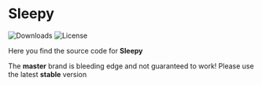 # Sleepy

![Downloads](https://img.shields.io/github/downloads/:mcmuffindk/:Sleepy/total.svg)
![License](https://img.shields.io/github/license/:mcmuffindk/:Sleepy.svg)

Here you find the source code for **Sleepy**

The **master** brand is bleeding edge and not guaranteed to work!
Please use the latest **stable** version

